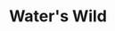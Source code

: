 ---
pid: PT82
title: Water's Wild
location_transcription: in the water
zipcode: '19107'
outside_phl: 
neighborhood: Washington Square West,Avenue of The Arts,Midtown Village,Chinatown
age: '13'
age_range: 13-19
instagram: 
image_file_name: PT_82.jpg
proposal_transcription: |-
  A Jungle gym in the water for people to play on.
  Rock wall in water.
topic: Environment,Youth
topic_summary: 0, 0
type: Space,Park,Playground
keywords_other: water park, water
credit: 
image_labels: 
twitter: 
facebook: 
permalink: "/monuments/pt82/"
layout: item-page
---